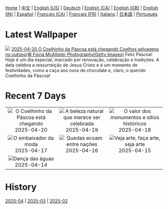 [Home](../README.md) | [中文](zh-CN.md) | [English (US)](en-US.md) | [Deutsch](de-DE.md) | [English (CA)](en-CA.md) | [English (GB)](en-GB.md) | [English (IN)](en-IN.md) | [Español](es-ES.md) | [Français (CA)](fr-CA.md) | [Français (FR)](fr-FR.md) | [Italiano](it-IT.md) | [日本語](ja-JP.md) | [Português](pt-BR.md)

# Latest Wallpaper
![](https://www.bing.com/th?id=OHR.BunnyLove_PT-BR9190228390_UHD.jpg)
[2025-04-20 O Coelhinho da Páscoa está chegando Coelhos selvagens no outono(© Fiona McAllister Photography/Getty Images)](https://www.bing.com/th?id=OHR.BunnyLove_PT-BR9190228390_UHD.jpg)
Feliz Páscoa! Hoje é um dia especial, marcado por renovação, celebração e tradições. A data celebra a ressurreição de Jesus Cristo e é um momento de festividades, como a caça aos ovos de chocolate e, claro, o querido Coelhinho da Páscoa!

# Recent 7 Days
|  |  |  |
|:---:|:---:|:---:|
| ![](https://www.bing.com/th?id=OHR.BunnyLove_PT-BR9190228390_400x240.jpg "O Coelhinho da Páscoa está chegando") 2025-04-20 | ![](https://www.bing.com/th?id=OHR.ZionValley_PT-BR8868751465_400x240.jpg "A beleza natural que merece ser celebrada") 2025-04-19 | ![](https://www.bing.com/th?id=OHR.GoremeTurkey_PT-BR0414820680_400x240.jpg "O valor dos monumentos e sítios históricos") 2025-04-18 |
| ![](https://www.bing.com/th?id=OHR.EcuadorBird_PT-BR5045243813_400x240.jpg "O embaixador da moda") 2025-04-17 | ![](https://www.bing.com/th?id=OHR.FozdoIguacu2025_PT-BR5499701871_400x240.jpg "Quedas ecoam entre nações") 2025-04-16 | ![](https://www.bing.com/th?id=OHR.BeachArt_PT-BR4894197418_400x240.jpg "Veja arte, faça arte, seja arte") 2025-04-15 |
| ![](https://www.bing.com/th?id=OHR.SpottedDolphins_PT-BR4725039948_400x240.jpg "Dança das águas") 2025-04-14 |  |  |

# History
[2025-04](../archives/wallpaper/pt-BR/w_2025_04.md) | [2025-03](../archives/wallpaper/pt-BR/w_2025_03.md) | [2025-02](../archives/wallpaper/pt-BR/w_2025_02.md)
